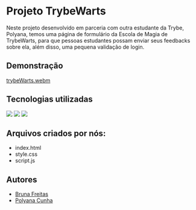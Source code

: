 # Projeto TrybeWarts

Neste projeto desenvolvido em parceria com outra estudante da Trybe, Polyana, temos uma página de formulário da Escola de Magia de TrybeWarts, para que pessoas estudantes possam enviar seus feedbacks sobre ela, além disso, uma pequena validação de login.

## Demonstração

[trybeWarts.webm](https://github.com/brunaCFreitas/Projeto-To-Do-List/assets/80068419/ea68e81f-1045-4eb2-9c2b-5f890a94201b)


## Tecnologias utilizadas
  
  <img src="https://img.shields.io/badge/JavaScript-F7DF1E?style=for-the-badge&logo=javascript&logoColor=black">
  <img src="https://img.shields.io/badge/HTML5-E34F26?style=for-the-badge&logo=html5&logoColor=white">
  <img src="https://img.shields.io/badge/CSS3-1572B6?style=for-the-badge&logo=css3&logoColor=white">

## Arquivos criados por nós:

* index.html
* style.css
* script.js
  
## Autores

- [Bruna Freitas](https://www.github.com/brunaCFreitas)
- [Polyana Cunha](https://github.com/popocunha)

